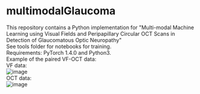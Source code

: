 # multimodalGlaucoma
This repository contains a Python implementation for "Multi-modal Machine Learning using Visual Fields and Peripapillary Circular OCT Scans in Detection of Glaucomatous Optic Neuropathy"
<br>
See tools folder for notebooks for training.
<br>
Requirements:  PyTorch 1.4.0 and Python3.
<br>
Example of the paired VF-OCT data:
<br>
VF data: 
<br>
![image](https://user-images.githubusercontent.com/57675424/115985170-2dd19f00-a5dd-11eb-9a1c-fcdb775ccfb5.png)
<br>
OCT data: 
<br>
![image](https://user-images.githubusercontent.com/57675424/115985206-52c61200-a5dd-11eb-9283-df25ced78fb9.png)

